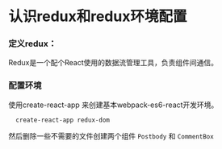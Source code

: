 # 认识redux和redux环境配置

### 定义redux：

Redux是一个配个React使用的数据流管理工具，负责组件间通信。

### 配置环境

使用create-react-app 来创建基本webpack-es6-react开发环境。

```
  create-react-app redux-dom
```

然后删除一些不需要的文件创建两个组件 <code>Postbody</code> 和 <code>CommentBox</code>
